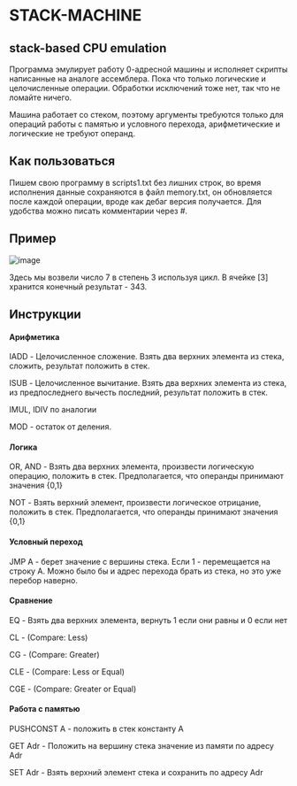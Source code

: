 # STACK-MACHINE
##  stack-based CPU emulation

Программа эмулирует работу 0-адресной машины и исполняет скрипты написанные на аналоге ассемблера.
Пока что только логические и целочисленные операции.
Обработки исключений тоже нет, так что не ломайте ничего.

Машина работает со стеком, поэтому аргументы требуются только для операций работы с памятью и условного перехода, арифметические и логические не требуют операнд.


## Как пользоваться
Пишем свою программу в scripts1.txt без лишних строк, во время исполнения данные сохраняются в файл memory.txt, он обновляется после каждой операции, вроде как дебаг версия получается. Для удобства можно писать комментарии через #.

## Пример
![image](https://user-images.githubusercontent.com/55054037/222821759-655c048c-c751-49fc-9c7f-bcca0755f30a.png)

Здесь мы возвели число 7 в степень 3 используя цикл. В ячейке [3] хранится конечный результат - 343.

## Инструкции

#### Арифметика 
IADD - Целочисленное сложение. Взять два верхних элемента из стека, сложить, результат положить в стек.

ISUB - Целочисленное вычитание. Взять два верхних элемента из стека, из предпоследнего вычесть последний, результат положить в стек.

IMUL, IDIV по аналогии

MOD - остаток от деления.

#### Логика
OR, AND - Взять два верхних элемента, произвести логическую операцию, положить в стек. Предполагается, что операнды принимают значения {0,1}

NOT - Взять верхний элемент, произвести логическое отрицание, положить в стек. Предполагается, что операнды принимают значения {0,1}


#### Условный переход
JMP A - берет значение с вершины стека. Если 1 - перемещается на строку A. Можно было бы и адрес перехода брать из стека, но это уже перебор наверно.

#### Сравнение

EQ - Взять два верхних элемента, вернуть 1 если они равны и 0 если нет

CL - (Compare: Less)

CG - (Compare: Greater)

CLE - (Compare: Less or Equal)

CGE - (Compare: Greater or Equal)

#### Работа с памятью

PUSHCONST A - положить в стек константу A  

GET Adr - Положить на вершину стека значение из памяти по адресу Adr

SET Adr - Взять верхний элемент стека и сохранить по адресу Adr


